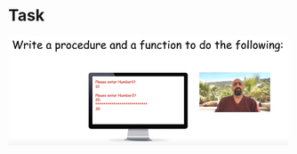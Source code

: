 # Task
![Task](https://github.com/GeorgeHanyMilad/Abu_Hadhoud-Tasks-With-CPP/blob/master/Lesson%20(34)%20Homework%20Solution/Images/Task.png?raw=true)
